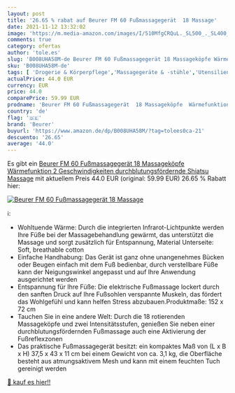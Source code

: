 ```yaml
---
layout: post
title: '26.65 % rabat auf Beurer FM 60 Fußmassagegerät  18 Massage'
date: 2021-11-12 13:32:02
image: 'https://m.media-amazon.com/images/I/510MfgCRQuL._SL500_._SL400_.jpg'
comments: true
category: ofertas
author: 'tole.es'
slug: 'B008UHA58M-de Beurer FM 60 Fußmassagegerät 18 Massageköpfe Wärmefunktion...'
sku: 'B008UHA58M-de'
tags: [ 'Drogerie & Körperpflege','Massagegeräte & -stühle','Utensilien für Fußmassage','Utensilien für manuelle Massage','Wellness','beurer', ]
actualPrice: 44.0 EUR
currency: EUR
price: 44.0
comparePrice: 59.99 EUR
prodname: 'Beurer FM 60 Fußmassagegerät  18 Massageköpfe  Wärmefunktion  2 Geschwindigkeiten  durchblutungsfördernde Shiatsu Massage'
country: 'de'
flag: '🇩🇪'
brand: 'Beurer'
buyurl: 'https://www.amazon.de/dp/B008UHA58M/?tag=tolees0ca-21'
descuento: '26.65'
average: '44.0'
---
```


Es gibt ein [Beurer FM 60 Fußmassagegerät  18 Massageköpfe  Wärmefunktion  2 Geschwindigkeiten  durchblutungsfördernde Shiatsu Massage](https://www.amazon.de/dp/B008UHA58M/?tag=tolees0ca-21) mit aktuellem Preis 44.0 EUR (original: 59.99 EUR) 26.65 % Rabatt hier:

[![Beurer FM 60 Fußmassagegerät  18 Massage](https://m.media-amazon.com/images/I/510MfgCRQuL._SL500_._SL400_.jpg)](https://www.amazon.de/dp/B008UHA58M/?tag=tolees0ca-21)

ℹ️:

- Wohltuende Wärme: Durch die integrierten Infrarot-Lichtpunkte werden Ihre Füße bei der Massagebehandlung gewärmt, das unterstützt die Massage und sorgt zusätzlich für Entspannung, Material Unterseite: Soft, breathable cotton
- Einfache Handhabung: Das Gerät ist ganz ohne unangenehmes Bücken oder Beugen einfach mit dem Fuß bedienbar, durch verstellbare Füße kann der Neigungswinkel angepasst und auf Ihre Anwendung ausgerichtet werden
- Entspannung für Ihre Füße: Die elektrische Fußmassage lockert durch den sanften Druck auf Ihre Fußsohlen verspannte Muskeln, das fördert das Wohlgefühl und kann helfen Stress abzubauen.Produktmaße: 152 x 72 cm
- Tauchen Sie in eine andere Welt: Durch die 18 rotierenden Massageköpfe und zwei Intensitätsstufen, genießen Sie neben einer durchblutungsfördernden Fußmassage auch eine Aktivierung der Fußreflexzonen
- Das praktische Fußmassagegerät besitzt: ein kompaktes Maß von (L x B x H) 37,5 x 43 x 11 cm bei einem Gewicht von ca. 3,1 kg, die Oberfläche besteht aus atmungsaktivem Mesh und kann mit einem feuchten Tuch gereinigt werden

[🛒 kauf es hier!!](https://www.amazon.de/dp/B008UHA58M/?tag=tolees0ca-21)
